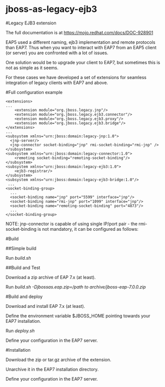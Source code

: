 jboss-as-legacy-ejb3
======================

#Legacy EJB3 extension

The full documentation is at https://mojo.redhat.com/docs/DOC-928901

EAP5 used a different naming, ejb3 implementation and remote protocols than EAP7. 
Thus when you want to interact with EAP7 from an EAP5 client (or server) you are confronted with a lot of issues.

One solution would be to upgrade your client to EAP7, but sometimes this is not as simple as it seems.

For these cases we have developed a set of extensions for seamless integration of legacy clients with EAP7 and above.

#Full configuration example

    <extensions>  
    ...  
        <extension module="org.jboss.legacy.jnp"/>
        <extension module="org.jboss.legacy.ejb3.connector"/>
        <extension module="org.jboss.legacy.ejb3.proxy"/>
        <extension module="org.jboss.legacy.ejb3.bridge"/>
    </extensions>  
    ...  
    <subsystem xmlns="urn:jboss:domain:legacy-jnp:1.0">  
      <jnp-server/>  
      <jnp-connector socket-binding="jnp" rmi-socket-binding="rmi-jnp" />
    </subsystem>
    <subsystem xmlns="urn:jboss:domain:legacy-connector:1.0">
        <remoting socket-binding="remoting-socket-binding"/>
    </subsystem>
    <subsystem xmlns="urn:jboss:domain:legacy-ejb3:1.0">
        <ejb3-registrar/>
    </subsystem>
    <subsystem xmlns="urn:jboss:domain:legacy-ejb3-bridge:1.0"/>
     ...  
    <socket-binding-group>  
      ...  
      <socket-binding name="jnp" port="5599" interface="jnp"/>  
      <socket-binding name="rmi-jnp" port="1099" interface="jnp"/>
      <socket-binding name="remoting-socket-binding" port="4873"/>
      ...  
    </socket-binding-group> 
    

NOTE: jnp-connector is capable of using single IP/port pair - the rmi-socket-binding is not mandatory, it can be configured as follows:
<jnp-connector socket-binding="jnp"/>

#Build

##Simple build

Run _build.sh_

##Build and Test

Download a zip archive of EAP 7.x (at least).

Run _build.sh -Djbossas.eap.zip=/path to archive/jboss-eap-7.0.0.zip_

#Build and deploy

Download and install EAP 7.x (at least).

Define the environment variable $JBOSS_HOME pointing towards your EAP7 installation.

Run _deploy.sh_

Define your configuration in the EAP7 server.

#Installation

Download the zip or tar.gz archive of the extension.

Unarchive it in the EAP7 installation directory.

Define your configuration in the EAP7 server. 
